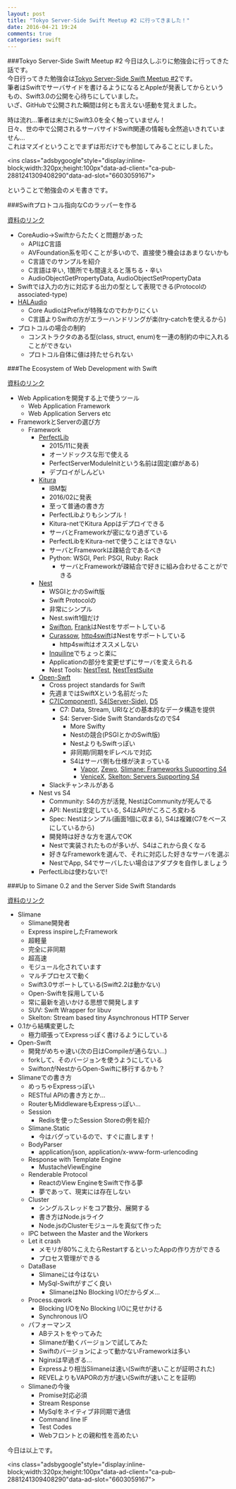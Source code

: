 ```yaml
---
layout: post
title: "Tokyo Server-Side Swift Meetup #2 に行ってきました！"
date: 2016-04-21 19:24
comments: true
categories: swift
---
```


###Tokyo Server-Side Swift Meetup #2
今日は久しぶりに勉強会に行ってきた話です。  
今日行ってきた勉強会は[Tokyo Server-Side Swift Meetup #2](http://tokyo-ss-swift.connpass.com/event/29240/)です。  
筆者はSwiftでサーバサイドを書けるようになるとAppleが発表してからというもの、Swift3.0の公開を心待ちにしていました。  
いざ、GitHubで公開された瞬間は何とも言えない感動を覚えました。  

時は流れ...筆者は未だにSwift3.0を全く触っていません！  
日々、世の中で公開されるサーバサイドSwift関連の情報も全然追いきれていません...  
これはマズイということでまずは形だけでも参加してみることにしました。

<script async src="//pagead2.googlesyndication.com/pagead/js/adsbygoogle.js"></script>
<ins class="adsbygoogle"style="display:inline-block;width:320px;height:100px"data-ad-client="ca-pub-2881241309408290"data-ad-slot="6603059167"></ins>
<script>
(adsbygoogle = window.adsbygoogle || []).push({});
</script>

<!-- more -->

ということで勉強会のメモ書きです。  

###Swiftプロトコル指向なCのラッパーを作る

[資料のリンク](https://speakerdeck.com/yusukeito/swift-purotokoruzhi-xiang-nacfalseratupawozuo-ru)  

* CoreAudio→Swiftからたたくと問題があった  
  * APIはC言語
  * AVFoundation系を叩くことが多いので、直接使う機会はあまりないかも  
  * C言語でのサンプルを紹介  
  * C言語は辛い, 1箇所でも間違えると落ちる・辛い  
  * AudioObjectGetPropertyData, AudioObjectSetPropertyData  
* Swiftでは入力の方に対応する出力の型として表現できる(Protocolのassociated-type)  
* [HALAudio](http://github.com/novi/HALAudio)  
  * Core AudioはPrefixが特殊なのでわかりにくい  
  * C言語よりSwiftの方がエラーハンドリングが楽(try-catchを使えるから)  
* プロトコルの場合の制約
  * コンストラクタのある型(class, struct, enum)を一連の制約の中に入れることができない    
  * プロトコル自体に値は持たせられない  

###The Ecosystem of Web Development with Swift

[資料のリンク](https://speakerdeck.com/takebayashi/the-ecosystem-of-web-development-with-swift)  

* Web Applicationを開発する上で使うツール  
  * Web Application Framework  
  * Web Application Servers etc  
* FrameworkとServerの選び方  
  * Framework  
    * [PerfectLib](https://github.com/PerfectlySoft/Perfect)  
      * 2015/11に発表  
      * オーソドックスな形で使える  
      * PerfectServerModuleInitという名前は固定(癖がある)  
      * デプロイがしんどい  
    * [Kitura](https://github.com/IBM-Swift/Kitura)  
      * IBM製  
      * 2016/02に発表  
      * 至って普通の書き方  
      * PerfectLibよりもシンプル！  
      * Kitura-netでKitura Appはデプロイできる  
      * サーバとFrameworkが密になり過ぎている  
      * PerfectLibをKitura-netで使うことはできない
      * サーバとFrameworkは疎結合であるべき  
      * Python: WSGI, Perl: PSGI, Ruby: Rack  
        * サーバとFrameworkが疎結合で好きに組み合わせることができる  
    * [Nest](https://github.com/nestproject/Nest)  
      * WSGIとかのSwift版  
      * Swift Protocolの  
      * 非常にシンプル  
      * Nest.swift1個だけ  
      * [Swifton](https://github.com/necolt/Swifton), [Frank](https://github.com/nestproject/Frank)はNestをサポートしている  
      * [Curassow](https://github.com/kylef/Curassow/blob/master/docs/index.rst), [http4swift](https://github.com/takebayashi/http4swift)はNestをサポートしている  
        * http4swiftはオススメしない  
      * [Inquiline](https://github.com/nestproject/Inquiline)でちょっと楽に  
      * Applicationの部分を変更せずにサーバを変えられる  
      * Nest Tools: [NestTest](https://github.com/nestproject/NestTest), [NestTestSuite](https://github.com/nestproject/NestTestSuite)  
    * [Open-Swft](https://github.com/open-swift)  
      * Cross project standards for Swift  
      * 先週まではSwiftXという名前だった  
      * [C7(Component)](https://github.com/open-swift/C7), [S4(Server-Side)](https://github.com/open-swift/S4), [D5](https://github.com/open-swift/D5)  
        * C7: Data, Stream, URIなどの基本的なデータ構造を提供  
        * S4: Server-Side Swift StandardsなのでS4  
          * More Swifty  
          * Nestの競合(PSGIとかのSwift版)  
          * NestよりもSwiftっぽい  
          * 非同期/同期をIFレベルで対応  
          * S4はサーバ側も仕様が決まっている  
            * [Vapor](https://github.com/qutheory/vapor), [Zewo](https://github.com/Zewo/Zewo), [Slimane: Frameworks Supporting S4](https://github.com/noppoMan/Slimane)  
            * [VeniceX](https://github.com/VeniceX/Venice), [Skelton: Servers Supporting S4](https://github.com/noppoMan/Skelton)  
      * Slackチャンネルがある  
    * Nest vs S4  
      * Community: S4の方が活発, NestはCommunityが死んでる  
      * API: Nestは安定している, S4はAPIがころころ変わる  
      * Spec: Nestはシンプル(画面1個に収まる), S4は複雑(C7をベースにしているから)  
      * 開発時は好きな方を選んでOK  
      * Nestで実装されたものが多いが、S4はこれから良くなる  
      * 好きなFrameworkを選んで、それに対応した好きなサーバを選ぶ  
      * NestでApp, S4でサーバしたい場合はアダプタを自作しましょう  
    * PerfectLibは使わないで!  

###Up to Simane 0.2 and the Server Side Swift Standards

[資料のリンク](https://speakerdeck.com/noppoman/up-to-slimane-0-dot-2-and-the-server-side-swift-standards)  

* Slimane  
  * Slimane開発者  
  * Express inspireしたFramework  
  * 超軽量  
  * 完全に非同期  
  * 超高速  
  * モジュール化されています  
  * マルチプロセスで動く  
  * Swift3.0サポートしている(Swift2.2は動かない)  
  * Open-Swiftを採用している  
  * 常に最新を追いかける思想で開発します  
  * SUV: Swift Wrapper for libuv  
  * Skelton: Stream based tiny Asynchronous HTTP Server  
* 0.1から結構変更した  
  * 極力頑張ってExpressっぽく書けるようにしている  
* Open-Swift  
  * 開発がめちゃ速い(次の日はCompileが通らない...)  
  * forkして、そのバージョンを使うようにしている  
  * SwiftonがNestからOpen-Swiftに移行するかも？  
* Slimaneでの書き方  
  * めっちゃExpressっぽい  
  * RESTful APIの書き方とか...  
  * RouterもMiddlewareもExpressっぽい...  
  * Session  
    * Redisを使ったSession Storeの例を紹介  
  * Slimane.Static  
    * 今はバグっているので、すぐに直します！  
  * BodyParser  
    * application/json, application/x-www-form-urlencoding  
  * Response with Template Engine  
    * MustacheViewEngine  
  * Renderable Protocol  
    * ReactのView EngineをSwiftで作る夢  
    * 夢であって、現実には存在しない  
  * Cluster  
    * シングルスレッドをコア数分、展開する  
    * 書き方はNode.jsライク  
    * Node.jsのClusterモジュールを真似て作った  
  * IPC between the Master and the Workers  
  * Let it crash  
    * メモリが80%こえたらRestartするといったAppの作り方ができる  
    * プロセス管理ができる  
  * DataBase  
    * Slimaneには今はない  
    * MySql-Swiftがすごく良い  
      * SlimaneはNo Blocking I/Oだからダメ...  
  * Process.qwork  
    * Blocking I/OをNo Blocking I/Oに見せかける  
    * Synchronous I/O  
  * パフォーマンス  
    * ABテストをやってみた  
    * Slimaneが動くバージョンで試してみた  
    * Swiftのバージョンによって動かないFrameworkは多い  
    * Nginxは早過ぎる...  
    * Expressより相当Slimaneは速い(Swiftが速いことが証明された)  
    * REVELよりもVAPORの方が速い(Swiftが速いことを証明)  
  * Slimaneの今後  
    * Promise対応必須  
    * Stream Response  
    * MySqlをネイティブ非同期で通信  
    * Command line IF  
    * Test Codes  
    * Webフロントとの親和性を高めたい  

今日は以上です。  

<script async src="//pagead2.googlesyndication.com/pagead/js/adsbygoogle.js"></script>
<ins class="adsbygoogle"style="display:inline-block;width:320px;height:100px"data-ad-client="ca-pub-2881241309408290"data-ad-slot="6603059167"></ins>
<script>
(adsbygoogle = window.adsbygoogle || []).push({});
</script>
